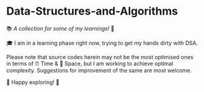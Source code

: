 # Data-Structures-and-Algorithms

📚 _A collection for some of my learnings!_ 📝

🎓 I am in a learning phase right now, trying to get my hands dirty with DSA.

Please note that source codes herein may not be the most optimised ones in terms of ⏰ Time & 💾 Space, but I am working to achieve optimal complexity. 
Suggestions for improvement of the same are most welcome. 

🙂 Happy exploring! 🙂

